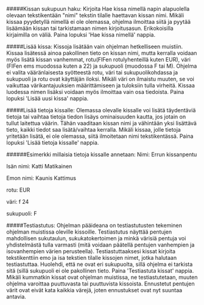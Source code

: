 #####Kissan sukupuun haku:
Kirjoita Hae kissa nimellä napin alapuolella olevaan tekstikentään "nimi" tekstin tilalle haettavan kissan nimi. Mikäli kissaa
pyydetyllä nimellä ei ole olemassa, ohjelma ilmoittaa siitä ja pyytää lisäämään kissan tai tarkistamaan nimen kirjoitusasun.
Erikokoisilla kirjaimilla on väliä. Paina lopuksi 'Hae kissa nimellä' nappia.

#####Lisää kissa:
Kissoja lisätään vain ohjelman hetkelliseen muistiin. Kissaa lisätessä ainoa pakollinen tieto on kissan nimi, mutta kerralla
voidaan myös lisätä kissan vanhemmat, rotu(FIFen rotulyhenteillä kuten EUR), väri (FIFen ems muodossa kuten a 22) ja sukupuoli
(muodossa F tai M). Ohjelma ei valita vääränlaisesta syötteestä rotu, väri tai sukupuolikohdassa ja sukupuoli ja rotu ovat
käyttäjän iloksi. Mikäli väri on ilmaistu muuten, se voi vaikuttaa värikantajuuksien määrittämiseen ja tuloksiin tulla virheitä.
Kissaa luodessa nimen lisäksi voidaan myös ilmoittaa vain osa tiedoista. Paina lopuksi 'Lisää uusi kissa' nappia.

#####Lisää tietoja kissalle:
Olemassa olevalle kissalle voi lisätä täydentäviä tietoja tai vaihtaa tietoja tiedon lisäys ominaisuuden kautta, jos jotain on
tullut laitettua väärin. Tähän vaaditaan kissan nimi ja vähintään yksi lisättävä tieto, kaikki tiedot saa lisätä/vaihtaa kerralla.
Mikäli kissaa, jolle tietoja yritetään lisätä, ei ole olemassa, siitä ilmoitetaan nimi tekstikentässä. Paina lopuksi 'Lisää 
tietoja kissalle' nappia.

######Esimerkki millaisia tietoja kissalle annetaan:
Nimi: Errun kissanpentu

Isän nimi: Katti Matikainen

Emon nimi: Kaunis Kattimus

rotu: EUR

väri: f 24

sukupuoli: F

#####Testiastutus:
Ohjelman pääideana on testiastutusten tekeminen ohjelman muistissa oleville kissoille. Testiastutus näyttää pentujen mahdollisen
sukutaulun, sukukatokertoimen ja minkä värisiä pentuja voi yhdistelmästä tulla varmasti (mitä voidaan päätellä pentujen vanhempien
ja isovanhempien värien perusteella). Testiastuttaaksesi kissat kirjoita tekstikenttiin emo ja isa tekstien tilalle kissojen nimet,
jotka halutaan testiastuttaa. Huolehdi, että ne ovat eri sukupuolta, sillä ohjelma ei tarkista sitä (sillä sukupuoli ei ole 
pakollinen tieto. Paina 'Testiastuta kissat' nappia. Mikäli kummatkin kissat ovat ohjelman muistissa, ne testiastutetaan, muuten
ohjelma varoittaa puuttuvasta tai puuttuvista kissoista. Ennustetut pentujen värit ovat eivät kata kaikkia värejä, joten ennustukset
ovat nyt suuntaa antavia.
